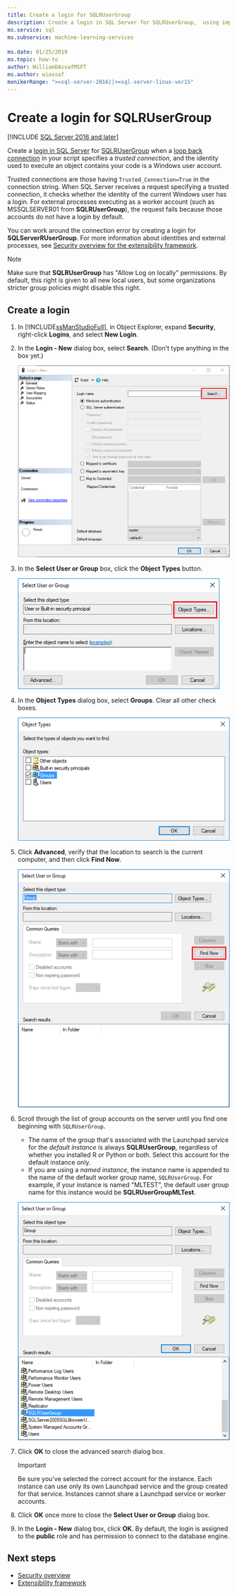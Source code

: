 ```yaml
---
title: Create a login for SQLRUserGroup
description: Create a login in SQL Server for SQLRUserGroup,  using implied authentication to log in to the server, for identity conversion back to the calling user.
ms.service: sql
ms.subservice: machine-learning-services

ms.date: 01/25/2019  
ms.topic: how-to
author: WilliamDAssafMSFT
ms.author: wiassaf
monikerRange: ">=sql-server-2016||>=sql-server-linux-ver15"
---
```

# Create a login for SQLRUserGroup
[!INCLUDE [SQL Server 2016 and later](../../includes/applies-to-version/sqlserver2016.md)]

Create a [login in SQL Server](../../relational-databases/security/authentication-access/create-a-login.md) for [SQLRUserGroup](../concepts/security.md#sqlrusergroup) when a [loop back connection](../../machine-learning/concepts/security.md#implied-authentication) in your script specifies a *trusted connection*, and the identity used to execute an object contains your code is a Windows user account.

Trusted connections are those having `Trusted_Connection=True` in the connection string. When SQL Server receives a request specifying a trusted connection, it checks whether the identity of the current Windows user has a login. For external processes executing as a worker account (such as MSSQLSERVER01 from **SQLRUserGroup**), the request fails because those accounts do not have a login by default.

You can work around the connection error by creating a login for  **SQLServerRUserGroup**. For more information about identities and external processes, see [Security overview for the extensibility framework](../concepts/security.md).

> [!Note]
> Make sure that **SQLRUserGroup** has "Allow Log on locally" permissions. By default, this right is given to all new local users, but some organizations stricter group policies might disable this right.

## Create a login

1. In [!INCLUDE[ssManStudioFull](../../includes/ssmanstudiofull-md.md)], in Object Explorer, expand **Security**, right-click **Logins**, and select **New Login**.

2. In the **Login - New** dialog box, select **Search**. (Don't type anything in the box yet.)
    
     ![Click search to add new login for machine learning](media/implied-auth-login1.png "Click search to add new login for machine learning")

3. In the **Select User or Group** box, click the **Object Types** button.

     ![Search object types to add new login for machine learning](media/implied-auth-login2.png "Search object types to add new login for machine learning")

4. In the **Object Types** dialog box, select **Groups**. Clear all other check boxes.

     ![Select Groups in Object Types dialog box](media/implied-auth-login3.png "Select Groups in Object Types dialog box")

4. Click **Advanced**, verify that the location to search is the current computer, and then click **Find Now**.

     ![Click Find Now to get list of groups](media/implied-auth-login4.png "Click Find Now to get list of groups")

5. Scroll through the list of group accounts on the server until you find one beginning with `SQLRUserGroup`.
    
    + The name of the group that's associated with the Launchpad service for the _default instance_ is always **SQLRUserGroup**, regardless of whether you installed R or Python or both. Select this account for the default instance only.
    + If you are using a _named instance_, the instance name is appended to the name of the default worker group name, `SQLRUserGroup`. For example, if your instance is named "MLTEST", the default user group name for this instance would be **SQLRUserGroupMLTest**.
 
    ![Example of groups on server](media/implied-auth-login5.png "Example of groups on server")
   
5. Click **OK** to close the advanced search dialog box.

    > [!IMPORTANT]
    > Be sure you've selected the correct account for the instance. Each instance can use only its own Launchpad service and the group created for that service. Instances cannot share a Launchpad service or worker accounts.

6. Click **OK** once more to close the **Select User or Group** dialog box.

7. In the **Login - New** dialog box, click **OK**. By default, the login is assigned to the **public** role and has permission to connect to the database engine.

## Next steps

+ [Security overview](../concepts/security.md)
+ [Extensibility framework](../concepts/extensibility-framework.md)